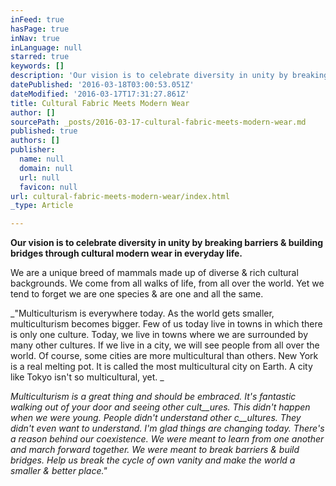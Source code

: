 ```yaml
---
inFeed: true
hasPage: true
inNav: true
inLanguage: null
starred: true
keywords: []
description: 'Our vision is to celebrate diversity in unity by breaking barriers & building bridges through cultural modern wear in everyday life.'
datePublished: '2016-03-18T03:00:53.051Z'
dateModified: '2016-03-17T17:31:27.861Z'
title: Cultural Fabric Meets Modern Wear
author: []
sourcePath: _posts/2016-03-17-cultural-fabric-meets-modern-wear.md
published: true
authors: []
publisher:
  name: null
  domain: null
  url: null
  favicon: null
url: cultural-fabric-meets-modern-wear/index.html
_type: Article

---
```

**Our vision is to celebrate diversity in unity by breaking barriers & building bridges through cultural modern wear in everyday life.**

We are a unique breed of mammals made up of diverse & rich cultural backgrounds. We come from all walks of life, from all over the world. Yet we tend to forget we are one species & are one and all the same.

_"Multiculturism is everywhere today. As the world gets smaller, multiculturism becomes bigger. Few of us today live in towns in which there is only one culture. Today, we live in towns where we are surrounded by many other cultures. If we live in a city, we will see people from all over the world. Of course, some cities are more multicultural than others. New York is a real melting pot. It is called the most multicultural city on Earth. A city like Tokyo isn't so multicultural, yet. _

_Multiculturism is a great thing and should be embraced. It's fantastic walking out of your door and seeing other cult__ures. This didn't happen when we were young. People didn't understand other c__ultures. They didn't even want to understand. I'm glad things are changing today. There's a reason behind our coexistence. We were meant to learn from one another and march forward together. We were meant to break barriers & build bridges. Help us break the cycle of own vanity and make the world a smaller & better place."_
